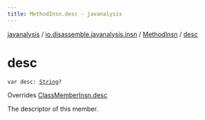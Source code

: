 ```yaml
---
title: MethodInsn.desc - javanalysis
---
```


[javanalysis](../../index.html) / [io.disassemble.javanalysis.insn](../index.html) / [MethodInsn](index.html) / [desc](./desc.html)

# desc

`var desc: `[`String`](https://kotlinlang.org/api/latest/jvm/stdlib/kotlin/-string/index.html)`?`

Overrides [ClassMemberInsn.desc](../-class-member-insn/desc.html)

The descriptor of this member.

